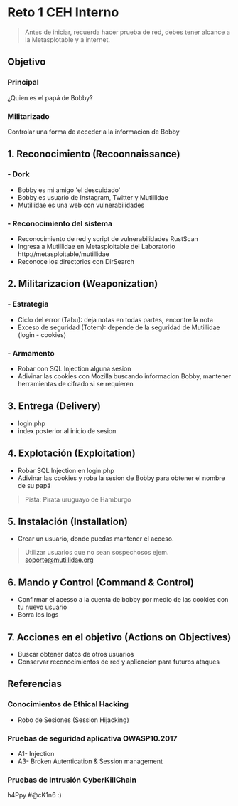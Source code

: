# Reto 1 CEH Interno

> Antes de iniciar, recuerda hacer prueba de red, debes tener alcance a la Metasplotable y a internet.

## Objetivo
### Principal
¿Quien es el papá de Bobby?
### Militarizado
Controlar una forma de acceder a la informacion de Bobby

## 1. Reconocimiento (Recoonnaissance)
### - Dork
- Bobby es mi amigo 'el descuidado'
- Bobby es usuario de Instagram, Twitter y Mutillidae 
- Mutillidae es una web con vulnerabilidades
### - Reconocimiento del sistema
- Reconocimiento de red y script de vulnerabilidades RustScan 
- Ingresa a Mutillidae en Metasploitable del Laboratorio http://metasploitable/mutillidae
- Reconoce los directorios con DirSearch

## 2. Militarizacion (Weaponization)
### - Estrategia
- Ciclo del error (Tabu): deja notas en todas partes, encontre la nota 
- Exceso de seguridad (Totem): depende de la seguridad de Mutillidae (login - cookies)

### - Armamento 
- Robar con SQL Injection alguna sesion
- Adivinar las cookies con Mozilla buscando informacion Bobby, mantener herramientas de cifrado si se requieren

## 3. Entrega (Delivery)
- login.php
- index posterior al inicio de sesion

## 4. Explotación (Exploitation)
- Robar SQL Injection en login.php
- Adivinar las cookies y roba la sesion de Bobby para obtener el nombre de su papá
> Pista: Pirata uruguayo de Hamburgo
	
## 5. Instalación (Installation)
- Crear un usuario, donde puedas mantener el acceso.
> Utilizar usuarios que no sean sospechosos ejem. soporte@mutillidae.org
	
## 6. Mando y Control (Command & Control)
- Confirmar el acesso a la cuenta de bobby por medio de las cookies con tu nuevo usuario
- Borra los logs
		
## 7. Acciones en el objetivo (Actions on Objectives)
- Buscar obtener datos de otros usuarios
- Conservar reconocimientos de red y aplicacion para futuros ataques

## Referencias

### Conocimientos de Ethical Hacking
- Robo de Sesiones (Session Hijacking)

### Pruebas de seguridad aplicativa OWASP10.2017 
- A1- Injection 
- A3- Broken Autentication & Session management

### Pruebas de Intrusión CyberKillChain

h4Ppy #@cK1n6 :)
